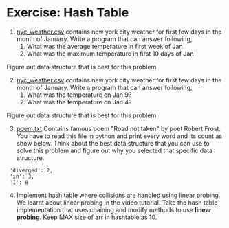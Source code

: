 # Exercise: Hash Table

1. [nyc_weather.csv](https://github.com/codebasics/data-structures-algorithms-python/blob/master/data_structures/4_HashTable_2_Collisions/Solution/nyc_weather.csv) contains new york city weather for first few days in the month of January. Write a program that can answer following,
    1. What was the average temperature in first week of Jan
    1. What was the maximum temperature in first 10 days of Jan

Figure out data structure that is best for this problem


2. [nyc_weather.csv](https://github.com/codebasics/data-structures-algorithms-python/blob/master/data_structures/4_HashTable_2_Collisions/Solution/nyc_weather.csv) contains new york city weather for first few days in the month of January. Write a program that can answer following,
    1. What was the temperature on Jan 9?
    1. What was the temperature on Jan 4?

Figure out data structure that is best for this problem


3. [poem.txt](https://github.com/codebasics/data-structures-algorithms-python/blob/master/data_structures/4_HashTable_2_Collisions/Solution/poem.txt) Contains famous poem "Road not taken" by poet Robert Frost. You have to read this file in python and print every word and its count as show below. Think about the best data structure that you can use to solve this problem and figure out why you selected that specific data structure.
```
 'diverged': 2,
 'in': 3,
 'I': 8
```

4. Implement hash table where collisions are handled using linear probing. We learnt about linear probing in the video tutorial. Take the hash table implementation that uses chaining and modify methods to use **linear probing**. Keep MAX size of arr in hashtable as 10.

